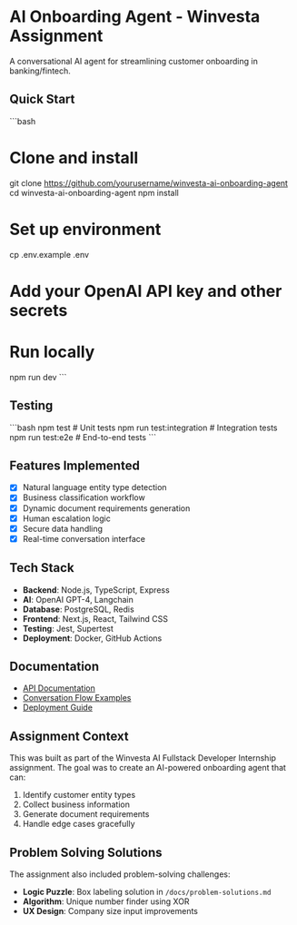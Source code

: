 # AI Onboarding Agent - Winvesta Assignment

A conversational AI agent for streamlining customer onboarding in banking/fintech.

##  Quick Start
\`\`\`bash
# Clone and install
git clone https://github.com/yourusername/winvesta-ai-onboarding-agent
cd winvesta-ai-onboarding-agent
npm install

# Set up environment
cp .env.example .env
# Add your OpenAI API key and other secrets

# Run locally
npm run dev
\`\`\`

##  Testing
\`\`\`bash
npm test              # Unit tests
npm run test:integration  # Integration tests
npm run test:e2e      # End-to-end tests
\`\`\`

##  Features Implemented
- [x] Natural language entity type detection
- [x] Business classification workflow
- [x] Dynamic document requirements generation
- [x] Human escalation logic
- [x] Secure data handling
- [x] Real-time conversation interface

##  Tech Stack
- **Backend**: Node.js, TypeScript, Express
- **AI**: OpenAI GPT-4, Langchain
- **Database**: PostgreSQL, Redis
- **Frontend**: Next.js, React, Tailwind CSS
- **Testing**: Jest, Supertest
- **Deployment**: Docker, GitHub Actions

##  Documentation
- [API Documentation](./docs/api-documentation.md)
- [Conversation Flow Examples](./docs/conversation-examples.md)
- [Deployment Guide](./docs/deployment-guide.md)

##  Assignment Context
This was built as part of the Winvesta AI Fullstack Developer Internship assignment.
The goal was to create an AI-powered onboarding agent that can:
1. Identify customer entity types
2. Collect business information
3. Generate document requirements
4. Handle edge cases gracefully

##  Problem Solving Solutions
The assignment also included problem-solving challenges:
- **Logic Puzzle**: Box labeling solution in `/docs/problem-solutions.md`
- **Algorithm**: Unique number finder using XOR
- **UX Design**: Company size input improvements

